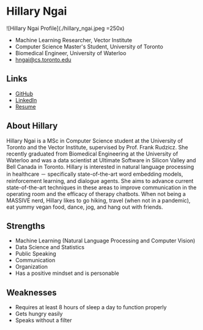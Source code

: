# Hillary Ngai

![Hillary Ngai Profile](./hillary_ngai.jpeg =250x)

- Machine Learning Researcher, Vector Institute
- Computer Science Master's Student, University of Toronto
- Biomedical Engineer, University of Waterloo
- hngai@cs.toronto.edu

## Links

- [GitHub](https://github.com/HillaryNgai)
- [LinkedIn](https://www.linkedin.com/in/hillary-ngai/)
- [Resume](./hillary_ngai_resume.pdf)

## About Hillary

Hillary Ngai is a MSc in Computer Science student at the University of Toronto and the Vector Institute, supervised by Prof. Frank Rudzicz. She recently graduated from Biomedical Engineering at the University of Waterloo and was a data scientist at Ultimate Software in Silicon Valley and Bell Canada in Toronto. Hillary is interested in natural language processing in healthcare － specifically state-of-the-art word embedding models, reinforcement learning, and dialogue agents. She aims to advance current state-of-the-art techniques in these areas to improve communication in the operating room and the efficacy of therapy chatbots. When not being a MASSIVE nerd, Hillary likes to go hiking, travel (when not in a pandemic), eat yummy vegan food, dance, jog, and hang out with friends.

## Strengths

- Machine Learning (Natural Language Processing and Computer Vision)
- Data Science and Statistics 
- Public Speaking
- Communication 
- Organization
- Has a positive mindset and is personable

## Weaknesses

- Requires at least 8 hours of sleep a day to function properly
- Gets hungry easily
- Speaks without a filter
